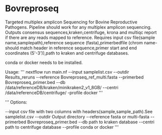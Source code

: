 # Bovreproseq
Targeted multiplex amplicon Sequencing for Bovine Reproductive Pathogens.
Pipeline should work for any multiplex amplicon sequencing. Outputs consensus sequences,kraken,centrifuge, krona and multiqc report if there are any reads mapped to reference. 
Requires input csv file(sample name,samplepath),reference sequence (fasta),primerbedfile (chrom name-should match header in reference sequence,primer start and end coordinates (5'-3')),path to kraken and centrifuge databases.

conda or docker needs to be installed.

Usage:
'''
nextflow run main.nf --input samplelist.csv --outdir Results_reruns --reference Bovreproseq_ref_multi.fasta --primerbed Bovreproseq_primer.bed --db /data/referenceDB/kraken/minikraken2_v1_8GB/ --centri /data/referenceDB/centrifuge/ -profile docker '''

'''
Options:

--input     csv file with two columns with headers(sample,sample_path).See samplelist.csv
--outdir    Output directory
--reference fasta or multi-fasta 
--primerbed Bovreproseq_primer.bed 
--db        path to kraken database 
--centri    path to centrifuge database
--profile   conda or docker '''
